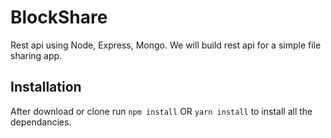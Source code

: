 # BlockShare

Rest api using Node, Express, Mongo.
We will build rest api for a simple file sharing app.

## Installation
After download or clone run `npm install` OR `yarn install` to install all the dependancies.
